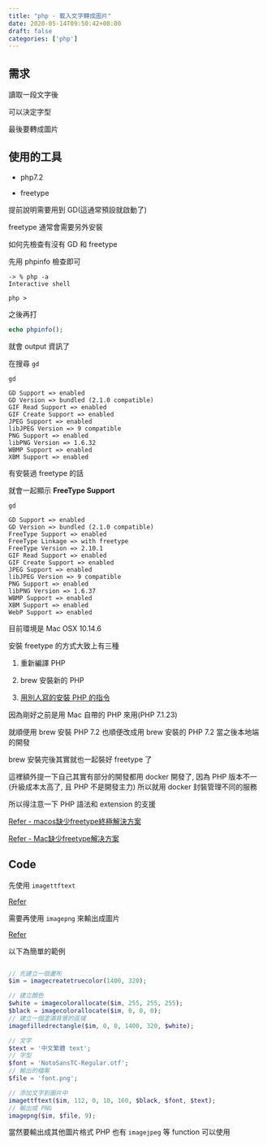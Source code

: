 ```yaml
---
title: "php - 載入文字轉成圖片"
date: 2020-05-14T09:50:42+08:00
draft: false
categories: ['php']
---
```


## 需求

讀取一段文字後

可以決定字型

最後要轉成圖片

## 使用的工具

* php7.2

* freetype

提前說明需要用到 GD(這通常預設就啟動了)

freetype 通常會需要另外安裝

如何先檢查有沒有 GD 和 freetype

先用 phpinfo 檢查即可

```shell
-> % php -a
Interactive shell

php >
```

之後再打

```PHP
echo phpinfo();
```

就會 output 資訊了

在搜尋 `gd`

```shell
gd

GD Support => enabled
GD Version => bundled (2.1.0 compatible)
GIF Read Support => enabled
GIF Create Support => enabled
JPEG Support => enabled
libJPEG Version => 9 compatible
PNG Support => enabled
libPNG Version => 1.6.32
WBMP Support => enabled
XBM Support => enabled
```

有安裝過 freetype 的話

就會一起顯示 **FreeType Support**

```shell
gd

GD Support => enabled
GD Version => bundled (2.1.0 compatible)
FreeType Support => enabled
FreeType Linkage => with freetype
FreeType Version => 2.10.1
GIF Read Support => enabled
GIF Create Support => enabled
JPEG Support => enabled
libJPEG Version => 9 compatible
PNG Support => enabled
libPNG Version => 1.6.37
WBMP Support => enabled
XBM Support => enabled
WebP Support => enabled
```

目前環境是 Mac OSX 10.14.6

安裝 freetype 的方式大致上有三種

1. 重新編譯 PHP

2. brew 安裝新的 PHP

3. [用別人寫的安裝 PHP 的指令](https://php-osx.liip.ch/)

因為剛好之前是用 Mac 自帶的 PHP 來用(PHP 7.1.23)

就順便用 brew 安裝 PHP 7.2 也順便改成用 brew 安裝的 PHP 7.2 當之後本地端的開發

brew 安裝完後其實就也一起裝好 freetype 了

這裡額外提一下自己其實有部分的開發都用 docker 開發了, 因為 PHP 版本不一(升級成本太高了, 且 PHP 不是開發主力) 所以就用 docker 封裝管理不同的服務

所以得注意一下 PHP 語法和 extension 的支援

[Refer - macos缺少freetype終極解決方案](https://codertw.com/%E7%A8%8B%E5%BC%8F%E8%AA%9E%E8%A8%80/41900/)

[Refer - Mac缺少freetype解决方案](https://blog.si-yee.com/2019/03/19/Mac%E7%BC%BA%E5%B0%91freetype%E8%A7%A3%E5%86%B3%E6%96%B9%E6%A1%88/)

## Code

先使用 `imagettftext`

[Refer](https://www.php.net/manual/zh/function.imagettftext.php)

需要再使用 `imagepng` 來輸出成圖片

[Refer](https://www.php.net/manual/en/function.imagepng.php)

以下為簡單的範例

```PHP

// 先建立一個畫布
$im = imagecreatetruecolor(1400, 320);

// 建立顏色
$white = imagecolorallocate($im, 255, 255, 255);
$black = imagecolorallocate($im, 0, 0, 0);
// 建立一個塗滿背景的區域
imagefilledrectangle($im, 0, 0, 1400, 320, $white);

// 文字
$text = '中文繁體 text';
// 字型
$font = 'NotoSansTC-Regular.otf';
// 輸出的檔案
$file = 'font.png';

// 添加文字到圖片中
imagettftext($im, 112, 0, 10, 160, $black, $font, $text);
// 輸出成 PNG
imagepng($im, $file, 9);
```

當然要輸出成其他圖片格式 PHP 也有 `imagejpeg` 等 function 可以使用
